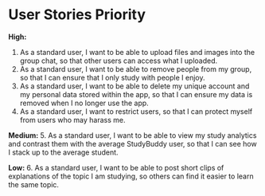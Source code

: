 # User Stories Priority

**High:**
1. As a standard user, I want to be able to upload files and images into the group chat, so that other users can access what I uploaded.
2. As a standard user, I want to be able to remove people from my group, so that I can ensure that I only study with people I enjoy.
3. As a standard user, I want to be able to delete my unique account and my personal data stored within the app, so that I can ensure my data is removed when I no longer use the app.
4. As a standard user, I want to restrict users, so that I can protect myself from users who may harass me.

**Medium:**
5. As a standard user, I want to be able to view my study analytics and contrast them with the average StudyBuddy user, so that I can see how I stack up to the average student.

**Low:**
6. As a standard user, I want to be able to post short clips of explanations of the topic I am studying, so others can find it easier to learn the same topic.
